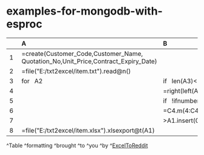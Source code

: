 # examples-for-mongodb-with-esproc
|　|A|B|C|
|:-|:-|:-|:-|
|1|=create(Customer_Code,Customer_Name,<br> Quotation_No,Unit_Price,Contract_Expiry_Date)|
|2|=file("E:/txt2excel/item.txt").read@n()|　|　|
|3|for   A2|if   len(A3)<136|next|
|4|　|=right(left(A3,136),-58)|=B4.split@tp()|
|5|　|if   !ifnumber(C4(1))|next|
|6|　|=C4.m(4:C4.len()-1).concat(" ")|　|
|7|　|>A1.insert(0,C4(3),B6,C4(2),C4(1),C4(C4.len()))|　|
|8|=file("E:/txt2excel/item.xlsx").xlsexport@t(A1)|　|　|

^Table ^formatting ^brought ^to ^you ^by ^[ExcelToReddit](https://xl2reddit.github.io/)

